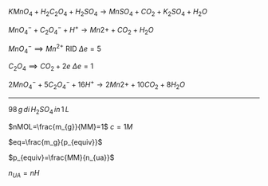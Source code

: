 $KMnO_{4}+H_2C_2O_4+H_2SO_4 \rightarrow MnSO_4+CO_2+K_2SO_4+H_2O$

$MnO_4^{-}+C_2O_4^{-}+H^{+} \rightarrow Mn{2+}+CO_2+H_2O$

$MnO_{4}^{-} \implies Mn^{2+}$  RID $\Delta e=5$

$C_2O_4 \implies CO_2 +2e$ $\Delta e =1$


$2MnO_4^{-}+5C_2O_4^{-}+16H^{+} \rightarrow 2Mn{2+}+10CO_2+8H_2O$



----


$98\,g\,di\,H_2SO_4\,in\,1\,L$

$nMOL=\frac{m_{g}}{MM}=1$
$c=1M$

$eq=\frac{m_g}{p_{equiv}}$

$p_{equiv}=\frac{MM}{n_{ua}}$

$n_{UA}=nH$

<!--stackedit_data:
eyJoaXN0b3J5IjpbMTYwMzgzMDI0NSwtMTcxODcxNjQxMF19
-->
